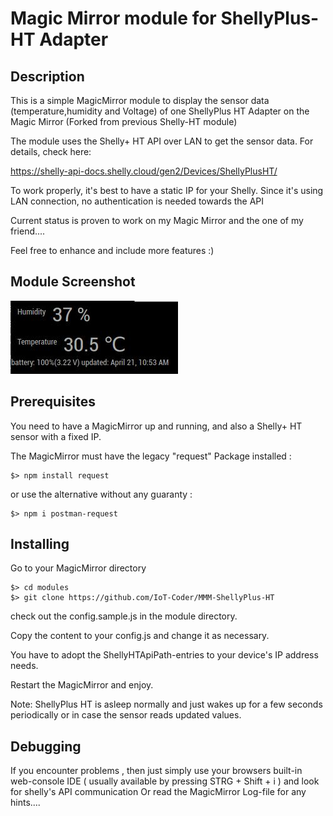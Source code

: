 # Magic Mirror module for ShellyPlus-HT Adapter

## Description
This is a simple MagicMirror module to display the sensor data (temperature,humidity and Voltage) of one ShellyPlus HT Adapter on the Magic Mirror (Forked from previous Shelly-HT module)

The module uses the Shelly+ HT API over LAN to get the sensor data. For details, check here: 

https://shelly-api-docs.shelly.cloud/gen2/Devices/ShellyPlusHT/

To work properly, it's best to have a static IP for your Shelly. Since it's using LAN connection, no authentication is needed towards the API

Current status is proven to work on my Magic Mirror and the one of my friend....

Feel free to enhance and include more features :)

## Module Screenshot
![shelly+ HT display](shellyplus-ht.jpg)

## Prerequisites
You need to have a MagicMirror up and running, and also a Shelly+ HT sensor with a fixed IP.

The MagicMirror must have the legacy "request" Package installed  :

```
$> npm install request
```

or use the alternative without any guaranty :

```
$> npm i postman-request
```

## Installing

Go to your MagicMirror directory
```
$> cd modules
$> git clone https://github.com/IoT-Coder/MMM-ShellyPlus-HT
```
check out the config.sample.js in the module directory. 

Copy the content to your config.js and change it as necessary. 

You have to adopt the ShellyHTApiPath-entries to your device's IP address needs.

Restart the MagicMirror and enjoy.

Note: ShellyPlus HT is asleep normally and just wakes up for a few seconds periodically or in case the sensor reads updated values.



## Debugging

If you encounter problems , then just simply use your browsers built-in web-console IDE ( usually available by pressing STRG + Shift + i ) and look for shelly's API communication
Or read the MagicMirror Log-file for any hints....
